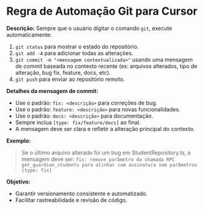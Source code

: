 # Regra de Automação Git para Cursor

**Descrição:**
Sempre que o usuário digitar o comando `git`, execute automaticamente:

1. `git status` para mostrar o estado do repositório.
2. `git add -A` para adicionar todas as alterações.
3. `git commit -m "<mensagem contextualizada>"` usando uma mensagem de commit baseada no contexto recente (ex: arquivos alterados, tipo de alteração, bug fix, feature, docs, etc).
4. `git push` para enviar ao repositório remoto.

**Detalhes da mensagem de commit:**
- Use o padrão: `fix: <descrição>` para correções de bug.
- Use o padrão: `feature: <descrição>` para novas funcionalidades.
- Use o padrão: `docs: <descrição>` para documentação.
- Sempre inclua `[type: fix/feature/docs]` ao final.
- A mensagem deve ser clara e refletir a alteração principal do contexto.

**Exemplo:**
> Se o último arquivo alterado foi um bug em StudentRepository.ts, a mensagem deve ser:
> `fix: remove parâmetro da chamada RPC get_guardian_students para alinhar com assinatura sem parâmetros [type: fix]`

**Objetivo:**
- Garantir versionamento consistente e automatizado.
- Facilitar rastreabilidade e revisão de código. 